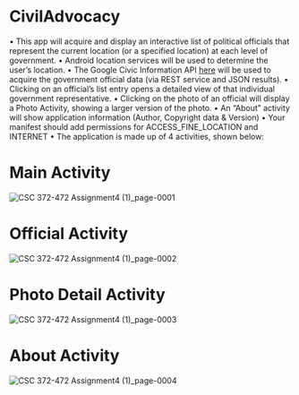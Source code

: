 # CivilAdvocacy
• This app will acquire and display an interactive list of political officials that represent the current 
location (or a specified location) at each level of government.
• Android location services will be used to determine the user’s location.
• The Google Civic Information API [here](https://developers.google.com/civic-information/)  will be used to acquire the government official data (via REST service 
and JSON results).
• Clicking on an official’s list entry opens a detailed view of that individual government representative.
• Clicking on the photo of an official will display a Photo Activity, showing a larger version of the photo.
• An “About” activity will show application information (Author, Copyright data & Version)
• Your manifest should add permissions for ACCESS_FINE_LOCATION and INTERNET
• The application is made up of 4 activities, shown below:

# Main Activity
![CSC 372-472 Assignment4 (1)_page-0001](https://github.com/Puneeth-Talluri/CivilAdvocacy/assets/157065289/03d11143-3f29-48db-aa48-711837b7bd20)

# Official Activity 
![CSC 372-472 Assignment4 (1)_page-0002](https://github.com/Puneeth-Talluri/CivilAdvocacy/assets/157065289/e9db5ab2-7835-421b-a317-9e76d558d2fb)

# Photo Detail Activity 
![CSC 372-472 Assignment4 (1)_page-0003](https://github.com/Puneeth-Talluri/CivilAdvocacy/assets/157065289/f3966920-848e-4d25-b4e5-0abf13e5492c)

# About Activity 
![CSC 372-472 Assignment4 (1)_page-0004](https://github.com/Puneeth-Talluri/CivilAdvocacy/assets/157065289/aefb70ca-360f-4bab-b6e8-414d45c978c0)




